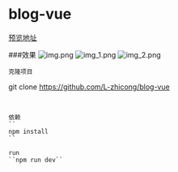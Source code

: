 # blog-vue

>

[预览地址](http://lzcong.cn)

###效果
![img.png](https://raw.github.com/L-zhicong/blog-vue/main/img.png?raw=true)
![img_1.png](https://raw.github.com/L-zhicong/blog-vue/main/img_1.png?raw=true)
![img_2.png](https://raw.github.com/L-zhicong/blog-vue/main/img_2.png?raw=true)
```
克隆项目
```
git clone https://github.com/L-zhicong/blog-vue
```


依赖
``
npm install
``

run
``npm run dev``

